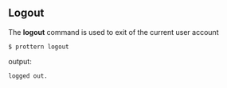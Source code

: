 ## Logout

The **logout** command is used to exit of the current user account

````console
$ prottern logout
````

output:

````
logged out.
````